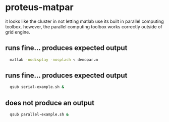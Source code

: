 # proteus-matpar

it looks like the cluster in not letting matlab use its built in parallel computing toolbox. however, the parallel computing toolbox works correctly outside of grid engine. 

## runs fine... produces expected output
```bash 
  matlab -nodisplay -nosplash < demopar.m
```

## runs fine... produces expected output
```bash 
  qsub serial-example.sh &  
```

## does not produce an output
```bash 
  qsub parallel-example.sh &  
```

